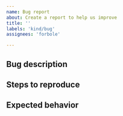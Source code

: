 ```yaml
---
name: Bug report
about: Create a report to help us improve
title: ''
labels: 'kind/bug'
assignees: 'forbole'

---
```

<!-- < < < < < < < < < < < < < < < < < < < < < < < < < < < < < < < < < ☺ 
v    ✰  Thanks for opening an issue! ✰    
v    Before smashing the submit button please review the template.
v    Please also ensure that this is not a duplicate issue :)  
☺ > > > > > > > > > > > > > > > > > > > > > > > > > > > > > > > > >  --> 

## Bug description
<!-- A clear and concise description of what the bug is. -->

## Steps to reproduce
<!-- Steps to reproduce the bug --> 

## Expected behavior
<!-- A clear and concise description of what you expected to happen. -->
